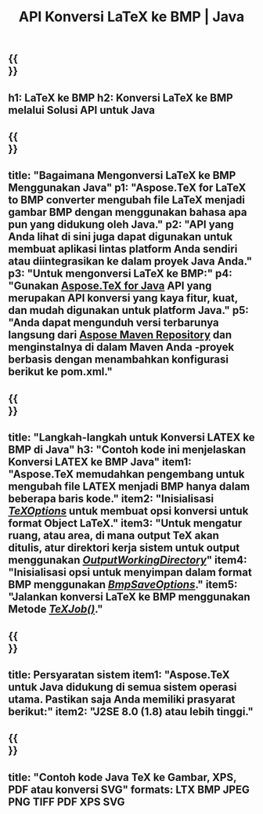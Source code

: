 ﻿---
translation: true
template: /_templates/_conversion-child-java.md
title: API Konversi LaTeX ke BMP | Java
description: Fungsi konversi LaTeX ke BMP. Integrasikan pustaka Java lokal ini ke dalam proyek Anda atau gunakan aplikasi lintas platform untuk mengonversi LaTeX ke BMP.
keywords: lateks ke bmp api java, integrasi latex2bmp
url: /java/conversion/latex-to-bmp/
family: tex
platformtag: java
feature: conversion
informat: LATEX
outformat: BMP
otherformats: XPS JPEG PDF TIFF
---

{{<section banner>}}
---
h1: LaTeX ke BMP
h2: Konversi LaTeX ke BMP melalui Solusi API untuk Java
---

{{<section overview>}}
---
title: "Bagaimana Mengonversi LaTeX ke BMP Menggunakan Java"
p1: "Aspose.TeX for LaTeX to BMP converter mengubah file LaTeX menjadi gambar BMP dengan menggunakan bahasa apa pun yang didukung oleh Java."
p2: "API yang Anda lihat di sini juga dapat digunakan untuk membuat aplikasi lintas platform Anda sendiri atau diintegrasikan ke dalam proyek Java Anda."
p3: "Untuk mengonversi LaTeX ke BMP:"
p4: "Gunakan [Aspose.TeX for Java](https://products.aspose.com/tex/java) API yang merupakan API konversi yang kaya fitur, kuat, dan mudah digunakan untuk platform Java."
p5: "Anda dapat mengunduh versi terbarunya langsung dari [Aspose Maven Repository](https://repository.aspose.com/tex/) dan menginstalnya di dalam Maven Anda -proyek berbasis dengan menambahkan konfigurasi berikut ke pom.xml."
---

{{<section feature1>}}
---
title: "Langkah-langkah untuk Konversi LATEX ke BMP di Java"
h3: "Contoh kode ini menjelaskan Konversi LATEX ke BMP Java"
item1: "Aspose.TeX memudahkan pengembang untuk mengubah file LATEX menjadi BMP hanya dalam beberapa baris kode."
item2: "Inisialisasi [*TeXOptions*](https://reference.aspose.com/tex/java/com.aspose.tex/TeXOptions) untuk membuat opsi konversi untuk format Object LaTeX."
item3: "Untuk mengatur ruang, atau area, di mana output TeX akan ditulis, atur direktori kerja sistem untuk output menggunakan [*OutputWorkingDirectory*](https://reference.aspose.com/tex/java/com.aspose.tex/TeXOptions#getOutputWorkingDirectory--)"
item4: "Inisialisasi opsi untuk menyimpan dalam format BMP menggunakan [*BmpSaveOptions*](https://reference.aspose.com/tex/java/com.aspose.tex.rendering/BmpSaveOptions)."
item5: "Jalankan konversi LaTeX ke BMP menggunakan Metode [*TeXJob()*](https://reference.aspose.com/tex/java/com.aspose.tex/TeXJob)."
---

{{<section feature2>}}
---
title: Persyaratan sistem
item1: "Aspose.TeX untuk Java didukung di semua sistem operasi utama. Pastikan saja Anda memiliki prasyarat berikut:"
item2: "J2SE 8.0 (1.8) atau lebih tinggi."
---

{{<section widget>}}
---
title: "Contoh kode Java TeX ke Gambar, XPS, PDF atau konversi SVG"
formats: LTX BMP JPEG PNG TIFF PDF XPS SVG
---
